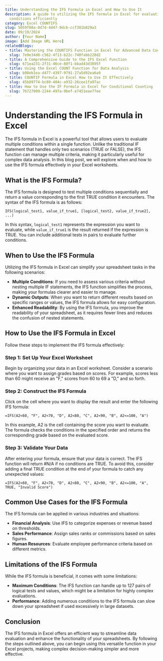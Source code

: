 ```yaml
---
title: Understanding the IFS Formula in Excel and How to Use It
description: A guide to utilizing the IFS formula in Excel for evaluating multiple
  conditions efficiently
category: Excel COUNTIFS
slug: 5059f08a-0d7d-4d47-9dcb-ccf301b829a3
date: 09/19/2024
author: [Your Name]
image: [Add Image URL Here]
relatedBlogs:
- title: Mastering the COUNTIFS Function in Excel for Advanced Data Counting
  slug: 7e9e34d8-c562-4f13-b22c-740fabb228d2
- title: A Comprehensive Guide to the IFS Excel Function
  slug: 671ea231-2f31-46ce-80f1-bbad43d3895f
- title: Using the Excel COUNT Function for Data Analysis
  slug: b08eb1ea-d477-4397-9791-27a5d92ea6a9
- title: COUNTIF Formula in Excel How to Use It Effectively
  slug: 45b89774-bc80-404c-a932-26cee1fa97ac
- title: How to Use the IF Formula in Excel for Conditional Counting
  slug: 76727909-2244-497a-9bef-e7451eae77ee
---
```


# Understanding the IFS Formula in Excel

The IFS formula in Excel is a powerful tool that allows users to evaluate multiple conditions within a single function. Unlike the traditional IF statement that handles only two scenarios (TRUE or FALSE), the IFS function can manage multiple criteria, making it particularly useful for complex data analysis. In this blog post, we will explore when and how to use the IFS formula effectively in your Excel worksheets.

## What is the IFS Formula?

The IFS formula is designed to test multiple conditions sequentially and return a value corresponding to the first TRUE condition it encounters. The syntax of the IFS formula is as follows:

```excel
IFS(logical_test1, value_if_true1, [logical_test2, value_if_true2], ...)
```

In this syntax, `logical_test1` represents the expression you want to evaluate, while `value_if_true1` is the result returned if the expression is TRUE. You can include additional tests in pairs to evaluate further conditions.

## When to Use the IFS Formula

Utilizing the IFS formula in Excel can simplify your spreadsheet tasks in the following scenarios:

- **Multiple Conditions**: If you need to assess various criteria without nesting multiple IF statements, the IFS function simplifies the process, making your formulas clearer and easier to manage.
- **Dynamic Outputs**: When you want to return different results based on specific ranges or values, the IFS formula allows for easy configuration.
- **Enhanced Readability**: By using the IFS formula, you improve the readability of your spreadsheet, as it requires fewer lines and reduces the confusion of nested statements.

## How to Use the IFS Formula in Excel

Follow these steps to implement the IFS formula effectively:

### Step 1: Set Up Your Excel Worksheet

Begin by organizing your data in an Excel worksheet. Consider a scenario where you want to assign grades based on scores. For example, scores less than 60 might receive an "F," scores from 60 to 69 a "D," and so forth.

### Step 2: Construct the IFS Formula

Click on the cell where you want to display the result and enter the following IFS formula:

```excel
=IFS(A2<60, "F", A2<70, "D", A2<80, "C", A2<90, "B", A2<=100, "A")
```

In this example, A2 is the cell containing the score you want to evaluate. The formula checks the conditions in the specified order and returns the corresponding grade based on the evaluated score.

### Step 3: Validate Your Data

After entering your formula, ensure that your data is correct. The IFS function will return #N/A if no conditions are TRUE. To avoid this, consider adding a final TRUE condition at the end of your formula to catch any unexpected values:

```excel
=IFS(A2<60, "F", A2<70, "D", A2<80, "C", A2<90, "B", A2<=100, "A", TRUE, "Invalid Score")
```

## Common Use Cases for the IFS Formula

The IFS formula can be applied in various industries and situations:

- **Financial Analysis**: Use IFS to categorize expenses or revenue based on thresholds.
- **Sales Performance**: Assign sales ranks or commissions based on sales figures.
- **Human Resources**: Evaluate employee performance criteria based on different metrics.

## Limitations of the IFS Formula

While the IFS formula is beneficial, it comes with some limitations:

- **Maximum Conditions**: The IFS function can handle up to 127 pairs of logical tests and values, which might be a limitation for highly complex evaluations.
- **Performance**: Adding numerous conditions to the IFS formula can slow down your spreadsheet if used excessively in large datasets.

## Conclusion

The IFS formula in Excel offers an efficient way to streamline data evaluation and enhance the functionality of your spreadsheets. By following the steps outlined above, you can begin using this versatile function in your Excel projects, making complex decision-making simpler and more effective.